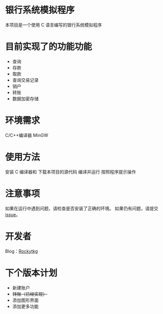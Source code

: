 # 银行系统模拟程序

本项目是一个使用 C 语言编写的银行系统模拟程序

# 目前实现了的功能功能

* 查询
* 存款
* 取款
* 查询交易记录
* 销户
* 转账
* 数据加密存储

# 环境需求

C/C++编译器 MinGW

# 使用方法

安装 C 编译器和
下载本项目的源代码
编译并运行
按照程序提示操作

# 注意事项

如果在运行中遇到问题，请检查是否安装了正确的环境。
如果仍有问题，请提交 [issue](https://github.com/Rockytkg/bank_system/issues)。

# 开发者

Blog：[Rockytkg](https://letanml.xyz)

# 下个版本计划

* 新建账户
* ~~转账（已经实现）~~
* 添加图形界面
* 添加更多功能
